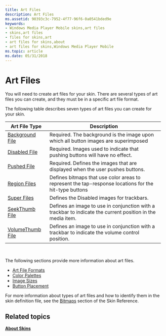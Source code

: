 ```yaml
---
title: Art Files
description: Art Files
ms.assetid: 90393c3c-7952-4f77-96f6-0a0541bded9e
keywords:
- Windows Media Player Mobile skins,art files
- skins,art files
- files for skins,art
- art files for skins,about
- art files for skins,Windows Media Player Mobile
ms.topic: article
ms.date: 05/31/2018
---
```


# Art Files

You will need to create art files for your skin. There are several types of art files you can create, and they must be in a specific art file format.

The following table describes seven types of art files you can create for your skin.



| Art File Type                            | Description                                                                                                |
|------------------------------------------|------------------------------------------------------------------------------------------------------------|
| [Background File](background-file.md)   | Required. The background is the image upon which all button images are superimposed                        |
| [Disabled File](disabled-file.md)       | Required. Images used to indicate that pushing buttons will have no effect.                                |
| [Pushed File](pushed-file.md)           | Required. Defines the images that are displayed when the user pushes buttons.                              |
| [Region Files](region-files.md)         | Defines bitmaps that use color areas to represent the tap-response locations for the hit-type buttons      |
| [Super Files](super-files.md)           | Defines the Disabled images for trackbars.                                                                 |
| [SeekThumb File](seekthumb-file.md)     | Defines an image to use in conjunction with a trackbar to indicate the current position in the media item. |
| [VolumeThumb File](volumethumb-file.md) | Defines an image to use in conjunction with a trackbar to indicate the volume control position.            |



 

The following sections provide more information about art files.

-   [Art File Formats](art-file-formats-mobile.md)
-   [Color Palettes](color-palettes.md)
-   [Image Sizes](image-sizes.md)
-   [Button Placement](button-placement.md)

For more information about types of art files and how to identify them in the skin definition file, see the [Bitmaps](bitmaps.md) section of the Skin Reference.

## Related topics

<dl> <dt>

[**About Skins**](about-skins-mobile.md)
</dt> </dl>

 

 




